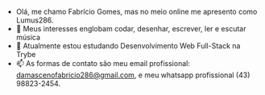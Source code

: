 - Olá, me chamo Fabrício Gomes, mas no meio online me apresento como Lumus286.
- 👀 Meus interesses englobam codar, desenhar, escrever, ler e escutar música
- 🌱 Atualmente estou estudando Desenvolvimento Web Full-Stack na Trybe
- 📫 As formas de contato são meu email profissional: damascenofabricio286@gmail.com, e meu whatsapp profissional (43) 98823-2454.

<!---
Lumus286/Lumus286 is a ✨ special ✨ repository because its `README.md` (this file) appears on your GitHub profile.
You can click the Preview link to take a look at your changes.
--->
